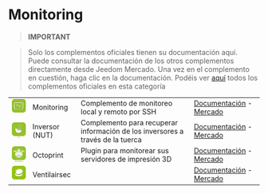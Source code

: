 
# Monitoring


>**IMPORTANT**

>Solo los complementos oficiales tienen su documentación aquí. Puede consultar la documentación de los otros complementos directamente desde Jeedom Mercado. Una vez en el complemento en cuestión, haga clic en la documentación.
>Podéis ver [aquí](https://market.jeedom.com/index.php?v=d&p=market&type=plugin&categorie=monitoring) todos los complementos oficiales en esta categoría

| | | | |
|--- | --- | --- | ---|
|<img src="monitoring2/monitoring2_icon.png" class="pluginLogo" width="100" />|Monitoring|Complemento de monitoreo local y remoto por SSH|[Documentación](monitoring2/index.md) - [Mercado](https://market.jeedom.com/index.php?v=d&p=market_display&id=3317)|
|<img src="nut/nut_icon.png" class="pluginLogo" width="100" />|Inversor (NUT)|Complemento para recuperar información de los inversores a través de la tuerca|[Documentación](nut/index.md) - [Mercado](https://market.jeedom.com/index.php?v=d&p=market_display&id=1500)|
|<img src="octoprint/octoprint_icon.png" class="pluginLogo" width="100" />|Octoprint|Plugin para monitorear sus servidores de impresión 3D|[Documentación](octoprint/index.md) - [Mercado](https://market.jeedom.com/index.php?v=d&p=market_display&id=3295)|
|<img src="ventilairsec/ventilairsec_icon.png" class="pluginLogo" width="100" />|Ventilairsec||[Documentación](ventilairsec/index.md) - [Mercado](https://market.jeedom.com/index.php?v=d&p=market_display&id=3895)|
